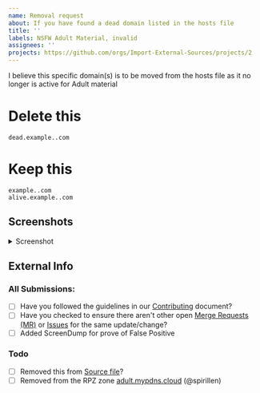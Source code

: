 ```yaml
---
name: Removal request
about: If you have found a dead domain listed in the hosts file
title: ''
labels: NSFW Adult Material, invalid
assignees: ''
projects: https://github.com/orgs/Import-External-Sources/projects/2
---
```


I believe this specific domain(s) is to be moved from the hosts file as it no longer is active for Adult material

# Delete this
```
dead.example..com
```

# Keep this
```
example..com
alive.example..com
```

## Screenshots

<details><Summary>Screenshot</summary>



</details>

## External Info
<!-- if you have found your submission elsewhere, Please credit it by pasting a link here --->



### All Submissions:
- [ ] Have you followed the guidelines in our [Contributing](CONTRIBUTING.md) document?
- [ ] Have you checked to ensure there aren't other open [Merge Requests (MR)](../merge_requests) or [Issues](../issues) for the same update/change?
- [ ] Added ScreenDump for prove of False Positive

### Todo
- [ ] Removed this from [Source file](submit_here/hosts.txt)?
- [ ] Removed from the RPZ zone [adult.mypdns.cloud](https://www.mypdns.org/wiki/RpzList#adult.mypdns.cloud) (@spirillen)
